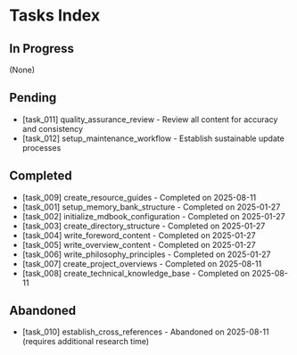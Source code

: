 # Tasks Index

## In Progress
(None)

## Pending
- [task_011] quality_assurance_review - Review all content for accuracy and consistency
- [task_012] setup_maintenance_workflow - Establish sustainable update processes

## Completed
- [task_009] create_resource_guides - Completed on 2025-08-11
- [task_001] setup_memory_bank_structure - Completed on 2025-01-27
- [task_002] initialize_mdbook_configuration - Completed on 2025-01-27
- [task_003] create_directory_structure - Completed on 2025-01-27
- [task_004] write_foreword_content - Completed on 2025-01-27
- [task_005] write_overview_content - Completed on 2025-01-27
- [task_006] write_philosophy_principles - Completed on 2025-01-27
- [task_007] create_project_overviews - Completed on 2025-08-11
- [task_008] create_technical_knowledge_base - Completed on 2025-08-11

## Abandoned
- [task_010] establish_cross_references - Abandoned on 2025-08-11 (requires additional research time)
